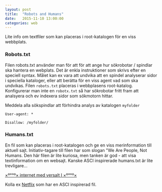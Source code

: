 ```yaml
---
layout: post
title:  "Robots and Humans"
date:   2015-11-10 13:00:00
categories: web
---
```


Lite info om textfiler som kan placeras i root-katalogen för en viss webbplats.

### Robots.txt
Filen robots.txt använder man för att för att ange hur sökrobotar / spindlar ska hantera en webplats.
Det är enkla instruktioner som skrivs efter en speciell syntax. Målet kan ex vara att undvika att en
spindel analyserar sidor i speciella kataloger, eller att berätta för en viss agent vad som ska undvikas.
Filen `robots.txt` placeras i webbplasens root-katalog.
Konfigurerar man inte en `robotx.txt` så har sökrobotar fritt fram att analsyera och ev indexera sidor som sökmotorn hittar.

Meddela alla sökspindlar att förhindra analys av katalogen `myfolder`

`User-agent: *`

`Disallow: /myfolder/`

### Humans.txt
En fil som kan placeras i root-katalogen och ge en viss merinformation till aktuell sajt.
Initiativ-tagare till filen har som slogan "We Are People, Not Humans. Den här filen är lite kuriosa,
men tanken är god  - att visa textinformation om en websajt. Kanske ASCI inspirerade humans.txt är lite trevligare...

[×º°°º× internet med versalt I ×º°°º×](/humans.txt)

Kolla ex [Netflix](https://www.netflix.com/se/humans.txt) som har en ASCI inspirerad fil.
